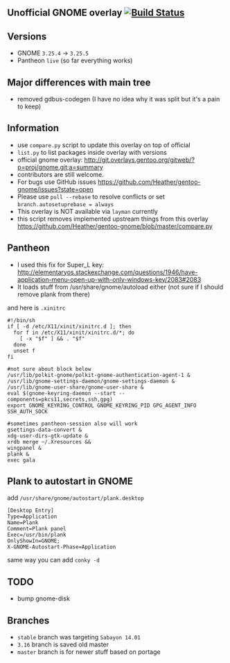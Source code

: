 Unofficial GNOME overlay [![Build Status](https://travis-ci.org/Heather/gentoo-gnome.png?branch=master)](https://travis-ci.org/Heather/gentoo-gnome)
------------------------

Versions
--------

 - GNOME `3.25.4` -> `3.25.5`
 - Pantheon `live` (so far everything works)

Major differences with main tree
-------------------------

 - removed gdbus-codegen (I have no idea why it was split but it's a pain to keep)

Information
-----------

 - use `compare.py` script to update this overlay on top of official
 - `list.py` to list packages inside overlay with versions
 - official gnome overlay: http://git.overlays.gentoo.org/gitweb/?p=proj/gnome.git;a=summary
 - contributors are still welcome.
 - For bugs use GitHub issues https://github.com/Heather/gentoo-gnome/issues?state=open
 - Please use `pull --rebase` to resolve conflicts or set `branch.autosetuprebase = always`
 - This overlay is NOT available via `layman` currently
 - this script removes implemented upstream things from this overlay https://github.com/Heather/gentoo-gnome/blob/master/compare.py

Pantheon
--------

 - I used this fix for Super_L key: http://elementaryos.stackexchange.com/questions/1946/have-application-menu-open-up-with-only-windows-key/2083#2083
 - It loads stuff from /usr/share/gnome/autoload either (not sure if I should remove plank from there)

and here is `.xinitrc`

``` shell
#!/bin/sh
if [ -d /etc/X11/xinit/xinitrc.d ]; then
  for f in /etc/X11/xinit/xinitrc.d/*; do
    [ -x "$f" ] && . "$f"
  done
  unset f
fi

#not sure about block below
/usr/lib/polkit-gnome/polkit-gnome-authentication-agent-1 &
/usr/lib/gnome-settings-daemon/gnome-settings-daemon &
/usr/lib/gnome-user-share/gnome-user-share &
eval $(gnome-keyring-daemon --start --components=pkcs11,secrets,ssh,gpg)
export GNOME_KEYRING_CONTROL GNOME_KEYRING_PID GPG_AGENT_INFO SSH_AUTH_SOCK

#sometimes pantheon-session also will work
gsettings-data-convert &
xdg-user-dirs-gtk-update &
xrdb merge ~/.Xresources &&
wingpanel &
plank &
exec gala
```

Plank to autostart in GNOME
---------------------------

add `/usr/share/gnome/autostart/plank.desktop`
```
[Desktop Entry]
Type=Application
Name=Plank
Comment=Plank panel
Exec=/usr/bin/plank
OnlyShowIn=GNOME;
X-GNOME-Autostart-Phase=Application
```

same way you can add `conky -d`

TODO
----

 - bump gnome-disk

Branches
--------

 - `stable` branch was targeting `Sabayon 14.01`
 - `3.16` branch is saved old master
 - `master` branch is for newer stuff based on portage
